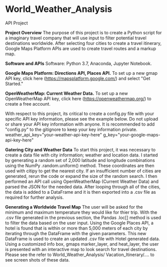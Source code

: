 # World_Weather_Analysis
API Project

**Project Overview**
The purpose of this project is to create a Python script for a imaginary travel company that will use input  to filter potential travel destinations worldwide. After selecting four cities to create a travel itinerary, Google Maps Platform APIs are used to create travel routes and a markup map.

**Software and APIs**
Software: Python 3.7, Anaconda, Jupyter Notebook.

**Google Maps Platform: Directions API, Places API.**
To set up a new gmap API key, click here (https://mapsplatform.google.com/) and select "Get Started."

**OpenWeatherMap: Current Weather Data.**
To set up a new OpenWeatherMap API key, click here (https://openweathermap.org/) to create a free account.

With respect to this project, its critical to create a config.py file with your specific API key information, please see the example below. Do not upload or share your API key information with anyone. It is recommended to add "config.py" to the gitignore to keep your key information private.
                 weather_api_key="your-weather-api-key-here"
                 g_key="your-google-maps-api-key-here"
                 
**Gatering City and Weather Data**
To start this project, it was necessary to create a data file with city information; weather and location data. I started by generating a random set of 2,000 latitude and longitude combinations using the NumPy .random.uniform() method. These coordinates are then used with citipy to get the nearest city. If an insufficient number of cities are generated, rerun the code or expand the size of the random search. I then performed an API call using OpenWeatherMap (Current Weather Data) and parsed the JSON for the needed data. After looping through all of the cities, the data is added to a DataFrame and it is then exported into a .csv file as required for further analysis. 

**Generating a Worldwide Travel Map**
The user will be asked for the minimum and maximum temperature they would like for thier trip. With the .csv file generated in the previous section, the Pandas .loc[] method is used to filter the data based on the user input. Using the Google Places API, a hotel is found that is within or more than  5,000 meters of each city by iterating through the DataFrame with the given parameters. This new DataFrame is used to create an updated .csv file with Hotel generated data. Using a customized info box, gmaps marker_layer, and heat_layer, the user is presented with an interactive map to look search for travel destinations. Please see the refer to World_Weather_Analysis/ Vacation_Itinerary/.... to see screen shots of these data. 

